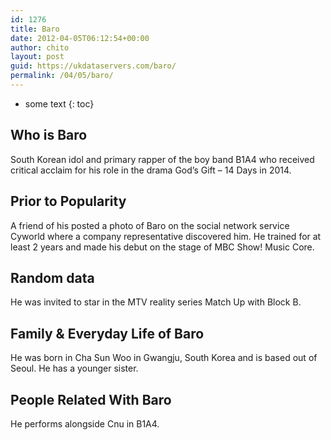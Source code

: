 ```yaml
---
id: 1276
title: Baro
date: 2012-04-05T06:12:54+00:00
author: chito
layout: post
guid: https://ukdataservers.com/baro/
permalink: /04/05/baro/
---
```


* some text
{: toc}


## Who is  Baro
                  
                  
                  
South Korean idol and primary rapper of the boy band B1A4 who received critical acclaim for his role in the drama God&#8217;s Gift &#8211; 14 Days in 2014.
                  
                
                
                
## Prior to Popularity 
                  
                  
                  
A friend of his posted a photo of Baro on the social network service Cyworld where a company representative discovered him. He trained for at least 2 years and made his debut on the stage of MBC Show! Music Core.
                  
                
                
                
## Random data 
                  
                  
                  
He was invited to star in the MTV reality series Match Up with Block B.
                  
                
                
                
## Family & Everyday Life of Baro
                  
                  
                  
He was born in Cha Sun Woo in Gwangju, South Korea and is based out of Seoul. He has a younger sister.
                  
                
                
                
## People Related With  Baro
                  
                  
                  
He performs alongside Cnu in B1A4.
                  
                
              
            
          
          
          
    
    
  
